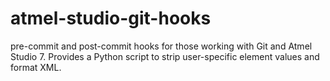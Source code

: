 # atmel-studio-git-hooks
pre-commit and post-commit hooks for those working with Git and Atmel Studio 7. Provides a Python script to strip user-specific element values and format XML.
